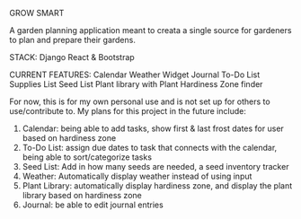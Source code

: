 GROW SMART 

A garden planning application meant to creata a single source for gardeners to plan and prepare their gardens. 

STACK:
  Django
  React & Bootstrap


CURRENT FEATURES:
  Calendar
  Weather Widget
  Journal
  To-Do List
  Supplies List
  Seed List
  Plant library with Plant Hardiness Zone finder

For now, this is for my own personal use and is not set up for others to use/contribute to. My plans for this project in the future include:

  1. Calendar: being able to add tasks, show first & last frost dates for user based on hardiness zone
  2. To-Do List: assign due dates to task that connects with the calendar, being able to sort/categorize tasks 
  3. Seed List: Add in how many seeds are needed, a seed inventory tracker
  4. Weather: Automatically display weather instead of using input
  5. Plant Library: automatically display hardiness zone, and display the plant library based on hardiness zone
  6. Journal: be able to edit journal entries
